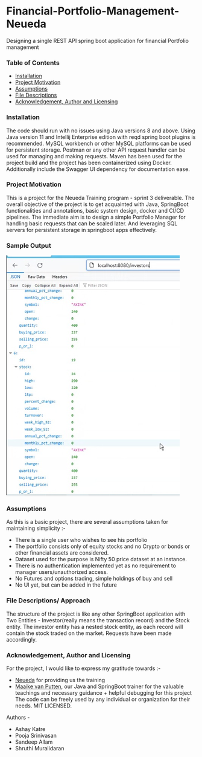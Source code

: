 # Financial-Portfolio-Management-Neueda
Designing a single REST API spring boot application for financial Portfolio management

### Table of Contents

   + [Installation](#installation)
   + [Project Motivation](#project-motivation)
   + [Assumptions](#assumption)
   + [File Descriptions](#file-descriptions)
   + [Acknowledgement, Author and Licensing](#acknowledgement--author-and-licensing)

### Installation
The code should run with no issues using Java versions 8 and above. Using Java version 11 and Intellij Enterprise edition with reqd spring boot plugins is recommended.
MySQL workbench or other MySQL platforms can be used for persistent storage. Postman or any other API request handler can be used for managing and making requests. Maven has been used for the project build and the project has been containerized using Docker.
Additionally include the Swagger UI dependency for documentation ease.


### Project Motivation
This is a project for the Neueda Training program -  sprint 3 deliverable.
The overall objective of the project is to get acquainted with Java, SpringBoot functionalities and annotations, basic system design, docker and CI/CD pipelines. 
The immediate aim is to design a simple Portfolio Manager for handling basic requests that can be scaled later. And leveraging SQL servers for persistent storage in springboot apps effectively.

### Sample Output
![Investors Get Request json o/p](https://github.com/asxd-10/FinancialPortfolioNeueda/blob/main/investors-op.jpg?raw=true)

### Assumptions
As this is a basic project, there are several assumptions taken for maintaining simplicity :-
* There is a single user who wishes to see his portfolio
* The portfolio consists only of equity stocks and no Crypto or bonds or other financial assets are considered.
* Dataset used for the purpose is Nifty 50 price dataset at an instance.
* There is no authentication implemented yet as no requirement to manager users/unauthorized access.
* No Futures and options trading, simple holdings of buy and sell
* No UI yet, but can be added in the future


### File Descriptions/ Approach
The structure of the project is like any other SpringBoot application with Two Entities - Investor(really means the transaction record) and the Stock entity. 
The investor entity has a nested stock entity, as each record will contain the stock traded on the market. Requests have been made accordingly.

### Acknowledgement, Author and Licensing
For the project, I would like to express my gratitude towards :- 
* [Neueda](https://neueda.com/) for providing us the training
* [Maaike van Putten](https://www.linkedin.com/in/maaikevanputten/), our Java and SpringBoot trainer for the valuable teachings and necessary guidance + helpful debugging for this project
The code can be freely used by any individual or organization for their needs. MIT LICENSED.

Authors - 
* Ashay Katre
* Pooja Srinivasan
* Sandeep Allam
* Shruthi Muralidaran
